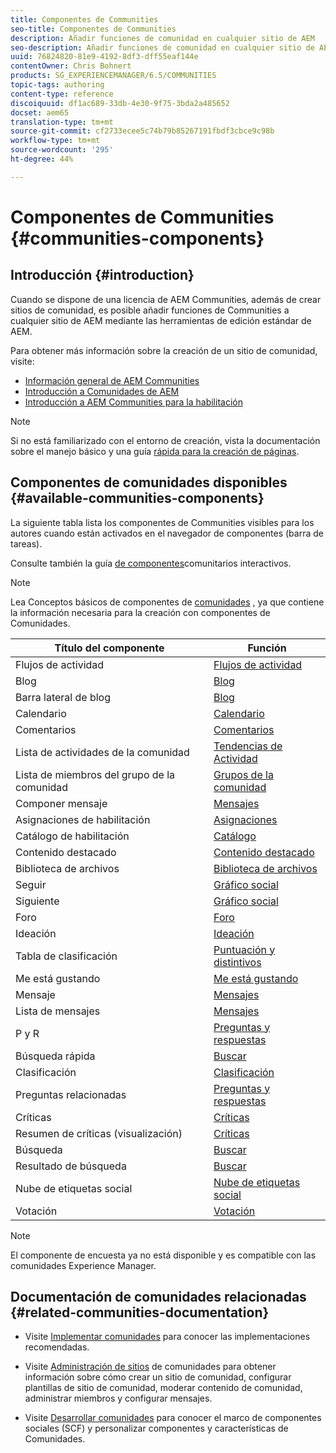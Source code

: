 ```yaml
---
title: Componentes de Communities
seo-title: Componentes de Communities
description: Añadir funciones de comunidad en cualquier sitio de AEM
seo-description: Añadir funciones de comunidad en cualquier sitio de AEM
uuid: 76824820-81e9-4192-8df3-dff55eaf144e
contentOwner: Chris Bohnert
products: SG_EXPERIENCEMANAGER/6.5/COMMUNITIES
topic-tags: authoring
content-type: reference
discoiquuid: df1ac689-33db-4e30-9f75-3bda2a485652
docset: aem65
translation-type: tm+mt
source-git-commit: cf2733ecee5c74b79b85267191fbdf3cbce9c98b
workflow-type: tm+mt
source-wordcount: '295'
ht-degree: 44%

---
```



# Componentes de Communities {#communities-components}

## Introducción {#introduction}

Cuando se dispone de una licencia de AEM Communities, además de crear sitios de comunidad, es posible añadir funciones de Communities a cualquier sitio de AEM mediante las herramientas de edición estándar de AEM.

Para obtener más información sobre la creación de un sitio de comunidad, visite:

* [Información general de AEM Communities](/help/communities/overview.md)
* [Introducción a Comunidades de AEM](/help/communities/getting-started.md)
* [Introducción a AEM Communities para la habilitación](/help/communities/getting-started-enablement.md)

>[!NOTE]
>
>Si no está familiarizado con el entorno de creación, vista la documentación sobre el manejo [](/help/sites-authoring/basic-handling.md) básico y una guía [rápida para la creación de páginas](/help/sites-authoring/qg-page-authoring.md).


## Componentes de comunidades disponibles {#available-communities-components}

La siguiente tabla lista los componentes de Communities visibles para los autores cuando están activados en el navegador de componentes (barra de tareas).

Consulte también la guía [de componentes](/help/communities/components-guide.md)comunitarios interactivos.

>[!NOTE]
>
>Lea Conceptos básicos de componentes de [comunidades](/help/communities/basics.md) , ya que contiene la información necesaria para la creación con componentes de Comunidades.

| **Título del componente** | **Función** |
|---|---|
| Flujos de actividad | [Flujos de actividad](/help/communities/activities.md) |
| Blog | [Blog](/help/communities/blog-feature.md) |
| Barra lateral de blog | [Blog](/help/communities/blog-feature.md) |
| Calendario | [Calendario](/help/communities/calendar.md) |
| Comentarios | [Comentarios](/help/communities/comments.md) |
| Lista de actividades de la comunidad | [Tendencias de Actividad](/help/communities/trends.md) |
| Lista de miembros del grupo de la comunidad | [Grupos de la comunidad](/help/communities/creating-groups.md) |
| Componer mensaje | [Mensajes](/help/communities/configure-messaging.md) |
| Asignaciones de habilitación | [Asignaciones](/help/communities/assignments.md) |
| Catálogo de habilitación | [Catálogo](/help/communities/catalog.md) |
| Contenido destacado | [Contenido destacado](/help/communities/featured.md) |
| Biblioteca de archivos | [Biblioteca de archivos](/help/communities/file-library.md) |
| Seguir | [Gráfico social](/help/communities/socialgraph.md) |
| Siguiente | [Gráfico social](/help/communities/socialgraph.md) |
| Foro | [Foro](/help/communities/forum.md) |
| Ideación | [Ideación](/help/communities/ideation-feature.md) |
| Tabla de clasificación | [Puntuación y distintivos](/help/communities/enabling-leaderboard.md) |
| Me está gustando | [Me está gustando](/help/communities/liking.md) |
| Mensaje | [Mensajes](/help/communities/configure-messaging.md) |
| Lista de mensajes | [Mensajes](/help/communities/configure-messaging.md) |
| P y R | [Preguntas y respuestas](/help/communities/working-with-qna.md) |
| Búsqueda rápida | [Buscar](/help/communities/search.md) |
| Clasificación | [Clasificación](/help/communities/rating.md) |
| Preguntas relacionadas | [Preguntas y respuestas](/help/communities/working-with-qna.md) |
| Críticas | [Críticas](/help/communities/reviews.md) |
| Resumen de críticas (visualización) | [Críticas](/help/communities/reviews.md) |
| Búsqueda   | [Buscar](/help/communities/search.md) |
| Resultado de búsqueda | [Buscar](/help/communities/search.md) |
| Nube de etiquetas social | [Nube de etiquetas social](/help/communities/tagcloud.md) |
| Votación | [Votación](/help/communities/voting.md) |

>[!NOTE]
>
>El componente de encuesta ya no está disponible y es compatible con las comunidades Experience Manager.


## Documentación de comunidades relacionadas {#related-communities-documentation}

* Visite [Implementar comunidades](/help/communities/deploy-communities.md) para conocer las implementaciones recomendadas.

* Visite [Administración de sitios](/help/communities/administer-landing.md) de comunidades para obtener información sobre cómo crear un sitio de comunidad, configurar plantillas de sitio de comunidad, moderar contenido de comunidad, administrar miembros y configurar mensajes.

* Visite [Desarrollar comunidades](/help/communities/communities.md) para conocer el marco de componentes sociales (SCF) y personalizar componentes y características de Comunidades.

